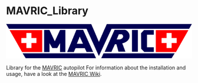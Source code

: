 MAVRIC_Library
================

![Logo](Documentation/Logo/mavric.png)

Library for the [MAVRIC](https://github.com/lis-epfl/MAVRIC) autopilot 
For information about the installation and usage, have a look at the [MAVRIC Wiki](https://github.com/lis-epfl/MAVRIC/wiki).
